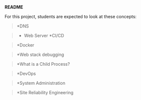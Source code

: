 **README**



For this project, students are expected to look at these concepts:

>*DNS

>* Web Server
>*CI/CD

>*Docker

>*Web stack debugging

>*What is a Child Process?

>*DevOps

>*System Administration

>*Site Reliability Engineering

